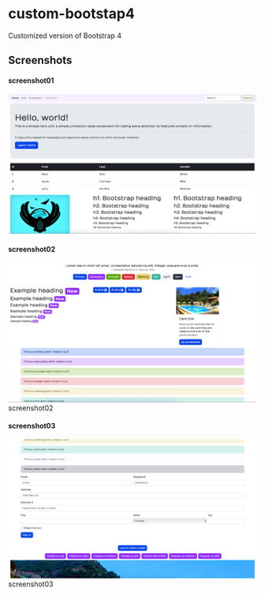 # custom-bootstap4
Customized version of Bootstrap 4

## Screenshots

#### screenshot01
![screenshot of the theme](https://github.com/Odle98/custom-bootstap4/blob/master/screenshots/screenshot01.png)

#### screenshot02
![screenshot of the theme](https://github.com/Odle98/custom-bootstap4/blob/master/screenshots/screenshot02.png)
screenshot02

#### screenshot03
![screenshot of the theme](https://github.com/Odle98/custom-bootstap4/blob/master/screenshots/screenshot03.png)
screenshot03
